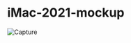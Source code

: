 # iMac-2021-mockup
![Capture](https://user-images.githubusercontent.com/43757163/125921943-15ca8c46-808a-4713-9c65-bca69a9849ba.PNG)
